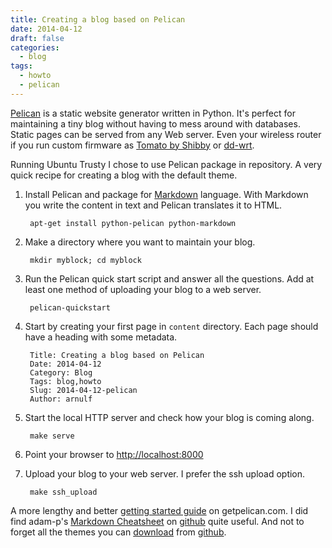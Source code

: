 ```yaml
---
title: Creating a blog based on Pelican
date: 2014-04-12
draft: false
categories:
  - blog
tags:
  - howto
  - pelican
---
```


[Pelican](http://getpelican.com) is a static website generator written in Python. It's perfect for maintaining a tiny blog without having to mess around with databases. Static pages can be served from any Web server. Even your wireless router if you run custom firmware as [Tomato by Shibby](http://tomato.groov.pl) or [dd-wrt](http://www.dd-wrt.com).

Running Ubuntu Trusty I chose to use Pelican package in repository. A very quick recipe for creating a blog with the default theme.

1. Install Pelican and package for [Markdown](http://en.wikipedia.org/wiki/Markdown) language. With Markdown you write the content in text and Pelican translates it to HTML.

        apt-get install python-pelican python-markdown

2. Make a directory where you want to maintain your blog.

        mkdir myblock; cd myblock

3. Run the Pelican quick start script and answer all the questions. Add at least one method of uploading your blog to a web server.

        pelican-quickstart

4. Start by creating your first page in `content` directory. Each page should have a heading with some metadata.

        Title: Creating a blog based on Pelican
        Date: 2014-04-12
        Category: Blog
        Tags: blog,howto
        Slug: 2014-04-12-pelican
        Author: arnulf

5. Start the local HTTP server and check how your blog is coming along.

        make serve

6. Point your browser to [http://localhost:8000](http://localhost:8000)

7. Upload your blog to your web server. I prefer the ssh upload option.

        make ssh_upload

A more lengthy and better [getting started guide](http://docs.getpelican.com/en/3.3.0/getting_started.html) on getpelican.com. I did find adam-p's [Markdown Cheatsheet](https://github.com/adam-p/markdown-here/wiki/Markdown-Cheatsheet) on [github] quite useful. And not to forget all the themes you can [download](https://github.com/getpelican/pelican-themes) from [github].

[github]: https://github.com

